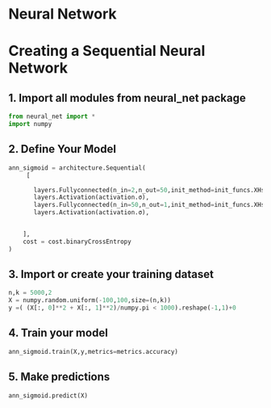 Neural Network
==============

# Creating a Sequential Neural Network

## 1. Import all modules from neural_net package

```python
from neural_net import *
import numpy
```


## 2. Define Your Model

```python
ann_sigmoid = architecture.Sequential(
     [

       layers.Fullyconnected(n_in=2,n_out=50,init_method=init_funcs.XHsigmoiduniform) ,
       layers.Activation(activation.σ),
       layers.Fullyconnected(n_in=50,n_out=1,init_method=init_funcs.XHsigmoiduniform) ,
       layers.Activation(activation.σ),


    ],
    cost = cost.binaryCrossEntropy
)
```

## 3. Import or create your training dataset

```python
n,k = 5000,2
X = numpy.random.uniform(-100,100,size=(n,k))
y =( (X[:, 0]**2 + X[:, 1]**2)/numpy.pi < 1000).reshape(-1,1)+0
```

## 4. Train your model

```python
ann_sigmoid.train(X,y,metrics=metrics.accuracy)
```

## 5. Make predictions

```python
ann_sigmoid.predict(X)
```